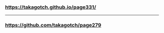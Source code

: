 ### https://takagotch.github.io/page331/
---
### https://github.com/takagotch/page279

```
```

```
```

```
```


